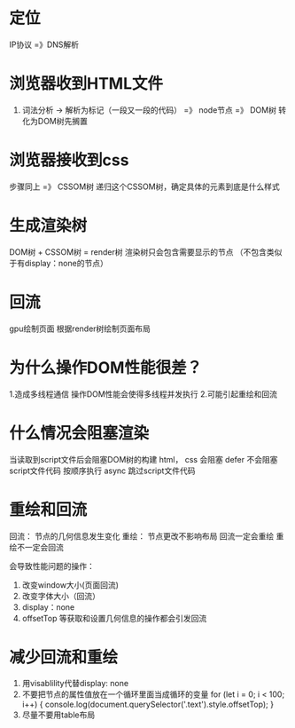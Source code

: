 <!-- 上 -->
# 定位
IP协议 =》DNS解析 

<!-- 下 -->
# 浏览器收到HTML文件
1. 词法分析 -> 解析为标记（一段又一段的代码） =》 node节点 =》 DOM树
转化为DOM树先搁置

# 浏览器接收到css
步骤同上 =》 CSSOM树
递归这个CSSOM树，确定具体的元素到底是什么样式

# 生成渲染树
DOM树 + CSSOM树 = render树
渲染树只会包含需要显示的节点 （不包含类似于有display：none的节点）

# 回流 
gpu绘制页面
根据render树绘制页面布局

# 为什么操作DOM性能很差？
1.造成多线程通信
  操作DOM性能会使得多线程并发执行
2.可能引起重绘和回流


# 什么情况会阻塞渲染
当读取到script文件后会阻塞DOM树的构建
html， css 会阻塞
defer 不会阻塞script文件代码 按顺序执行
async  跳过script文件代码 

# 重绘和回流
回流： 节点的几何信息发生变化
重绘： 节点更改不影响布局
回流一定会重绘
重绘不一定会回流


会导致性能问题的操作： 
1. 改变window大小(页面回流)
2. 改变字体大小（回流）
3. display：none
4. offsetTop 等获取和设置几何信息的操作都会引发回流

# 减少回流和重绘
1. 用visablility代替display: none
2. 不要把节点的属性值放在一个循环里面当成循环的变量
for (let i = 0; i < 100; i++) {
    console.log(document.querySelector('.text').style.offsetTop);
  }
3. 尽量不要用table布局